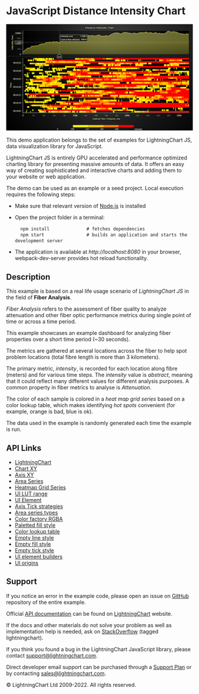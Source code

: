 # JavaScript Distance Intensity Chart

![JavaScript Distance Intensity Chart](dashboardWaterfall-darkGold.png)

This demo application belongs to the set of examples for LightningChart JS, data visualization library for JavaScript.

LightningChart JS is entirely GPU accelerated and performance optimized charting library for presenting massive amounts of data. It offers an easy way of creating sophisticated and interactive charts and adding them to your website or web application.

The demo can be used as an example or a seed project. Local execution requires the following steps:

-   Make sure that relevant version of [Node.js](https://nodejs.org/en/download/) is installed
-   Open the project folder in a terminal:

          npm install              # fetches dependencies
          npm start                # builds an application and starts the development server

-   The application is available at _http://localhost:8080_ in your browser, webpack-dev-server provides hot reload functionality.


## Description

This example is based on a real life usage scenario of _LightningChart JS_ in the field of **Fiber Analysis**.

_Fiber Analysis_ refers to the assessment of fiber quality to analyze attenuation and other fiber optic performance metrics during single point of time or across a time period.

This example showcases an example dashboard for analyzing fiber properties over a short time period (~30 seconds).

The metrics are gathered at several locations across the fiber to help spot problem locations (total fibre length is more than 3 kilometers).

The primary metric, _intensity_, is recorded for each location along fibre (meters) and for various time steps. The _intensity_ value is _abstract_, meaning that it could reflect many different values for different analysis purposes. A common property in fiber metrics to analyse is _Attenuation_.

The color of each sample is colored in a _heat map grid series_ based on a color lookup table, which makes identifying _hot spots_ convenient (for example, orange is bad, blue is ok).

The data used in the example is randomly generated each time the example is run.


## API Links

* [LightningChart]
* [Chart XY]
* [Axis XY]
* [Area Series]
* [Heatmap Grid Series]
* [UI LUT range]
* [UI Element]
* [Axis Tick strategies]
* [Area series types]
* [Color factory RGBA]
* [Paletted fill style]
* [Color lookup table]
* [Empty line style]
* [Empty fill style]
* [Empty tick style]
* [UI element builders]
* [UI origins]


## Support

If you notice an error in the example code, please open an issue on [GitHub][0] repository of the entire example.

Official [API documentation][1] can be found on [LightningChart][2] website.

If the docs and other materials do not solve your problem as well as implementation help is needed, ask on [StackOverflow][3] (tagged lightningchart).

If you think you found a bug in the LightningChart JavaScript library, please contact support@lightningchart.com.

Direct developer email support can be purchased through a [Support Plan][4] or by contacting sales@lightningchart.com.

[0]: https://github.com/Arction/
[1]: https://lightningchart.com/lightningchart-js-api-documentation/
[2]: https://lightningchart.com
[3]: https://stackoverflow.com/questions/tagged/lightningchart
[4]: https://lightningchart.com/support-services/

© LightningChart Ltd 2009-2022. All rights reserved.


[LightningChart]: https://lightningchart.com/js-charts/api-documentation/v4.2.0/functions/lightningChart-1.html
[Chart XY]: https://lightningchart.com/js-charts/api-documentation/v4.2.0/classes/ChartXY.html
[Axis XY]: https://lightningchart.com/js-charts/api-documentation/v4.2.0/classes/Axis.html
[Area Series]: https://lightningchart.com/js-charts/api-documentation/v4.2.0/classes/AreaSeriesPositive.html
[Heatmap Grid Series]: https://lightningchart.com/js-charts/api-documentation/v4.2.0/classes/HeatmapGridSeriesIntensityValues.html
[UI LUT range]: https://lightningchart.com/js-charts/api-documentation/v4.2.0/interfaces/UILUTRange.html
[UI Element]: https://lightningchart.com/js-charts/api-documentation/v4.2.0/interfaces/UIElement.html
[Axis Tick strategies]: https://lightningchart.com/js-charts/api-documentation/v4.2.0/variables/AxisTickStrategies.html
[Area series types]: https://lightningchart.com/js-charts/api-documentation/v4.2.0/AreaSeriesTypes.html
[Color factory RGBA]: https://lightningchart.com/js-charts/api-documentation/v4.2.0/functions/ColorRGBA.html
[Paletted fill style]: https://lightningchart.com/js-charts/api-documentation/v4.2.0/classes/PalettedFill.html
[Color lookup table]: https://lightningchart.com/js-charts/api-documentation/v4.2.0/classes/LUT.html
[Empty line style]: https://lightningchart.com/js-charts/api-documentation/v4.2.0/variables/emptyLine.html
[Empty fill style]: https://lightningchart.com/js-charts/api-documentation/v4.2.0/variables/emptyFill-1.html
[Empty tick style]: https://lightningchart.com/js-charts/api-documentation/v4.2.0/variables/emptyTick.html
[UI element builders]: https://lightningchart.com/js-charts/api-documentation/v4.2.0/variables/UIElementBuilders.html
[UI origins]: https://lightningchart.com/js-charts/api-documentation/v4.2.0/variables/UIOrigins.html

